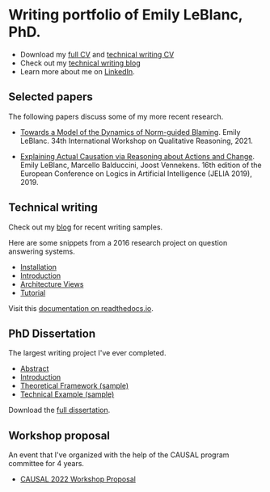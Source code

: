 # Writing portfolio of Emily LeBlanc, PhD.

* Download my [full CV](/about/LeBlanc_full_CV_2022.pdf) and [technical writing CV](/about/LeBlanc_writing_CV_2022.pdf)
* Check out my [technical writing blog](https://eleblanc.dev)
* Learn more about me on [LinkedIn](https://www.linkedin.com/in/emily-leblanc-217a0042).

## Selected papers
The following papers discuss some of my more recent research. 

* [Towards a Model of the Dynamics of Norm-guided Blaming](/selected-papers/l_qr2021.pdf). Emily LeBlanc. 34th International Workshop on Qualitative Reasoning, 2021.

* [Explaining Actual Causation via Reasoning about Actions and Change](/selected-papers/lbv_jelia2019.pdf). Emily LeBlanc, Marcello Balduccini, Joost Vennekens. 16th edition of the European Conference on Logics in Artificial Intelligence (JELIA 2019), 2019.

## Technical writing
Check out my [blog](https://eleblanc.dev) for recent writing samples.

Here are some snippets from a 2016 research project on question answering systems.

* [Installation](/software-documentation/installation.pdf)
* [Introduction](/software-documentation/introduction.pdf)
* [Architecture Views](/software-documentation/architecture-views.pdf)
* [Tutorial](/software-documentation/tutorial.pdf)

Visit this [documentation on readthedocs.io](https://quails.readthedocs.io/en/latest/).

## PhD Dissertation
The largest writing project I've ever completed. 

* [Abstract](/dissertation/abstract.pdf)     
* [Introduction](/dissertation/introduction.pdf)     
* [Theoretical Framework (sample)](/dissertation/framework-sample.pdf)     
* [Technical Example (sample)](/dissertation/technical-example.pdf)

Download the [full dissertation](/dissertation/dissertation-full.pdf).

## Workshop proposal
An event that I've organized with the help of the CAUSAL program committee for 4 years. 

* [CAUSAL 2022 Workshop Proposal](/workshop-proposal/causal2022-proposal.pdf)
